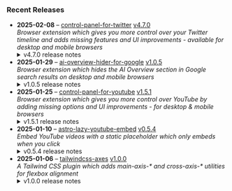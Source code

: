 ### Recent Releases

<!-- RECENT_RELEASES -->
<ul>
<li>
  <strong>2025-02-08</strong> – <a href="https://github.com/insin/control-panel-for-twitter">control-panel-for-twitter</a> <a href="https://github.com/insin/control-panel-for-twitter/releases/tag/v4.7.0">v4.7.0</a>
  <div><em>Browser extension which gives you more control over your Twitter timeline and adds missing features and UI improvements - available for desktop and mobile browsers</em></div>
  <details><summary>v4.7.0 release notes</summary><p>Visit the <a href="https://soitis.dev/control-panel-for-twitter" rel="nofollow">Control Panel for Twitter website</a> for installation links, more information about the extension, and FAQs. Follow <a href="https://twitter.com/ControlPanelFT" rel="nofollow">@ControlPanelFT</a> on Twitter or <a href="https://bsky.app/profile/soitis.dev" rel="nofollow">@soitis.dev</a> on Bluesky for updates.</p>
<h2>Changes</h2>
<ul>
<li>Added a new Notifications option to the Reduce "engagement" settings
<ul>
<li>"Hide badges only" hides all notification count badges, the notification count in the page title and the notification favicon</li>
<li>"Hide" also hides the Notifications nav item to discourage checking notifications</li>
</ul>
</li>
<li>Added display of Retweets and Likes counts when restoring links under your own Tweets
<ul>
<li>The Likes link is now only restored under your own Tweets, as the Likes tab isn't visible for other people's Tweets</li>
</ul>
</li>
<li>Hid a new Premium upsell underneath your own focused Tweets</li>
<li>Fixed a border left behind after hiding the Analytics link under your own Tweets</li>
<li>Fixed Control Panel for Twitter clashing with the one sec extension when both are being used</li>
</ul>
<h3>New Twitter layout changes</h3>
<ul>
<li>Enabling the "Tweak new layout" option now doesn't do anything if you don't have the new layout, so you can leave it enabled if only some of your accounts have it</li>
<li>Fixed contrast of nav item text when navigation is expanded</li>
<li>Made the "More" button larger to match the tweaked nav icons</li>
<li>Added an option to hide the Toggle navigation button in the new layout</li>
</ul>
<h2>Availability</h2>
<p>New versions have to be reviewed and approved for each browser before they're available to install or upgrade to.</p>
<p>This version is available for the following browsers:</p>
<p><a href="https://apps.apple.com/app/id1668516167?platform=iphone" title="Safari on iOS" rel="nofollow"><img src="https://private-user-images.githubusercontent.com/226692/407979936-2370f4ea-3362-4b75-b52d-0e99dcae13f6.png?jwt=eyJhbGciOiJIUzI1NiIsInR5cCI6IkpXVCJ9.eyJpc3MiOiJnaXRodWIuY29tIiwiYXVkIjoicmF3LmdpdGh1YnVzZXJjb250ZW50LmNvbSIsImtleSI6ImtleTUiLCJleHAiOjE3MzkxMjEwMTAsIm5iZiI6MTczOTEyMDcxMCwicGF0aCI6Ii8yMjY2OTIvNDA3OTc5OTM2LTIzNzBmNGVhLTMzNjItNGI3NS1iNTJkLTBlOTlkY2FlMTNmNi5wbmc_WC1BbXotQWxnb3JpdGhtPUFXUzQtSE1BQy1TSEEyNTYmWC1BbXotQ3JlZGVudGlhbD1BS0lBVkNPRFlMU0E1M1BRSzRaQSUyRjIwMjUwMjA5JTJGdXMtZWFzdC0xJTJGczMlMkZhd3M0X3JlcXVlc3QmWC1BbXotRGF0ZT0yMDI1MDIwOVQxNzA1MTBaJlgtQW16LUV4cGlyZXM9MzAwJlgtQW16LVNpZ25hdHVyZT1iZjY0ZTA3MDQxNzU4ZDAwZWNjMjFlNWIzMTVmMzZmM2ZiYjgyOGVjNjJlNjk2MDkxYjdkNTQ1OTE4ZDk1ZWQxJlgtQW16LVNpZ25lZEhlYWRlcnM9aG9zdCJ9.GQQwGYwv0-VBg-F7kQ9w2rluraRRLSwMsU-eA28KVVI" alt="Safari on iOS" content-type-secured-asset="image/png" secured-asset-link="" style="max-width: 100%;"></a> <a href="https://apps.apple.com/app/id1668516167?platform=mac" title="Safari on macOS" rel="nofollow"><img src="https://private-user-images.githubusercontent.com/226692/407980194-5521baec-f246-4a91-9615-ef602e3743b5.png?jwt=eyJhbGciOiJIUzI1NiIsInR5cCI6IkpXVCJ9.eyJpc3MiOiJnaXRodWIuY29tIiwiYXVkIjoicmF3LmdpdGh1YnVzZXJjb250ZW50LmNvbSIsImtleSI6ImtleTUiLCJleHAiOjE3MzkxMjEwMTAsIm5iZiI6MTczOTEyMDcxMCwicGF0aCI6Ii8yMjY2OTIvNDA3OTgwMTk0LTU1MjFiYWVjLWYyNDYtNGE5MS05NjE1LWVmNjAyZTM3NDNiNS5wbmc_WC1BbXotQWxnb3JpdGhtPUFXUzQtSE1BQy1TSEEyNTYmWC1BbXotQ3JlZGVudGlhbD1BS0lBVkNPRFlMU0E1M1BRSzRaQSUyRjIwMjUwMjA5JTJGdXMtZWFzdC0xJTJGczMlMkZhd3M0X3JlcXVlc3QmWC1BbXotRGF0ZT0yMDI1MDIwOVQxNzA1MTBaJlgtQW16LUV4cGlyZXM9MzAwJlgtQW16LVNpZ25hdHVyZT0yM2FlZGVlMzllYTFkYmIzMWQxZGQxMzY4MDAyN2VjYmVjYjc0Yzk5M2M2MzgwOTM4M2MyMzFkYmU4MzkyODkyJlgtQW16LVNpZ25lZEhlYWRlcnM9aG9zdCJ9.QEUlIPw05MKO_-MXAOe_XdqKWKSrkxV-4O3dBQ-b-yo" alt="Safari on macOS)" content-type-secured-asset="image/png" secured-asset-link="" style="max-width: 100%;"></a> <a href="https://microsoftedge.microsoft.com/addons/detail/control-panel-for-twitter/foccddlibbeccjiobcnakipdpkjiijjp" title="Edge and Edge Canary on Android" rel="nofollow"><img src="https://user-images.githubusercontent.com/226692/212897573-34b1af0a-dc5a-4aa2-a1e7-ca85d3823f9f.png" alt="Edge and Edge Canary on Android" style="max-width: 100%;"></a></p>

<h2>Screenshots</h2>
<h3>New Reduce "engagement" → Notifications option</h3>
<table>
<thead>
<tr>
<th align="center">Do nothing</th>
<th align="center">Hide badges only</th>
<th align="center">Hide</th>
</tr>
</thead>
<tbody>
<tr>
<td align="center"><a target="_blank" rel="noopener noreferrer" href="https://private-user-images.githubusercontent.com/226692/411229781-6e807888-5ec1-4cdb-90ab-c54e65eb7e85.png?jwt=eyJhbGciOiJIUzI1NiIsInR5cCI6IkpXVCJ9.eyJpc3MiOiJnaXRodWIuY29tIiwiYXVkIjoicmF3LmdpdGh1YnVzZXJjb250ZW50LmNvbSIsImtleSI6ImtleTUiLCJleHAiOjE3MzkxMjEwMTAsIm5iZiI6MTczOTEyMDcxMCwicGF0aCI6Ii8yMjY2OTIvNDExMjI5NzgxLTZlODA3ODg4LTVlYzEtNGNkYi05MGFiLWM1NGU2NWViN2U4NS5wbmc_WC1BbXotQWxnb3JpdGhtPUFXUzQtSE1BQy1TSEEyNTYmWC1BbXotQ3JlZGVudGlhbD1BS0lBVkNPRFlMU0E1M1BRSzRaQSUyRjIwMjUwMjA5JTJGdXMtZWFzdC0xJTJGczMlMkZhd3M0X3JlcXVlc3QmWC1BbXotRGF0ZT0yMDI1MDIwOVQxNzA1MTBaJlgtQW16LUV4cGlyZXM9MzAwJlgtQW16LVNpZ25hdHVyZT00NWNiZjhlMjk0MGEzYjc4NjEzYWJjNGI0NGExZDQwYjNiMmRkYjMxNjBiZTM5YjlhZTI1MDg4ZTQ4YzNhZWQ2JlgtQW16LVNpZ25lZEhlYWRlcnM9aG9zdCJ9.GbvrACKGyHBrhjkZHkMwMMt6IDmNRLS3tcu62lSWIto"><img src="https://private-user-images.githubusercontent.com/226692/411229781-6e807888-5ec1-4cdb-90ab-c54e65eb7e85.png?jwt=eyJhbGciOiJIUzI1NiIsInR5cCI6IkpXVCJ9.eyJpc3MiOiJnaXRodWIuY29tIiwiYXVkIjoicmF3LmdpdGh1YnVzZXJjb250ZW50LmNvbSIsImtleSI6ImtleTUiLCJleHAiOjE3MzkxMjEwMTAsIm5iZiI6MTczOTEyMDcxMCwicGF0aCI6Ii8yMjY2OTIvNDExMjI5NzgxLTZlODA3ODg4LTVlYzEtNGNkYi05MGFiLWM1NGU2NWViN2U4NS5wbmc_WC1BbXotQWxnb3JpdGhtPUFXUzQtSE1BQy1TSEEyNTYmWC1BbXotQ3JlZGVudGlhbD1BS0lBVkNPRFlMU0E1M1BRSzRaQSUyRjIwMjUwMjA5JTJGdXMtZWFzdC0xJTJGczMlMkZhd3M0X3JlcXVlc3QmWC1BbXotRGF0ZT0yMDI1MDIwOVQxNzA1MTBaJlgtQW16LUV4cGlyZXM9MzAwJlgtQW16LVNpZ25hdHVyZT00NWNiZjhlMjk0MGEzYjc4NjEzYWJjNGI0NGExZDQwYjNiMmRkYjMxNjBiZTM5YjlhZTI1MDg4ZTQ4YzNhZWQ2JlgtQW16LVNpZ25lZEhlYWRlcnM9aG9zdCJ9.GbvrACKGyHBrhjkZHkMwMMt6IDmNRLS3tcu62lSWIto" alt="" content-type-secured-asset="image/png" style="max-width: 100%;"></a></td>
<td align="center"><a target="_blank" rel="noopener noreferrer" href="https://private-user-images.githubusercontent.com/226692/411229816-8bcf8a34-9e8f-49ef-8bf6-4bc45561d100.png?jwt=eyJhbGciOiJIUzI1NiIsInR5cCI6IkpXVCJ9.eyJpc3MiOiJnaXRodWIuY29tIiwiYXVkIjoicmF3LmdpdGh1YnVzZXJjb250ZW50LmNvbSIsImtleSI6ImtleTUiLCJleHAiOjE3MzkxMjEwMTAsIm5iZiI6MTczOTEyMDcxMCwicGF0aCI6Ii8yMjY2OTIvNDExMjI5ODE2LThiY2Y4YTM0LTllOGYtNDllZi04YmY2LTRiYzQ1NTYxZDEwMC5wbmc_WC1BbXotQWxnb3JpdGhtPUFXUzQtSE1BQy1TSEEyNTYmWC1BbXotQ3JlZGVudGlhbD1BS0lBVkNPRFlMU0E1M1BRSzRaQSUyRjIwMjUwMjA5JTJGdXMtZWFzdC0xJTJGczMlMkZhd3M0X3JlcXVlc3QmWC1BbXotRGF0ZT0yMDI1MDIwOVQxNzA1MTBaJlgtQW16LUV4cGlyZXM9MzAwJlgtQW16LVNpZ25hdHVyZT00MjU1OTQwNWFlOTBmN2NkNjM1NmI4MTE5ODFlOWYwMWYyNmMxYjFjODkyMDNkZWM1NTc0Yzg3ODZmNTM1ZDRiJlgtQW16LVNpZ25lZEhlYWRlcnM9aG9zdCJ9.hwsO0vhkQR08wb1JEkKpMQTq8yONxUfH18j9nqZNDBA"><img src="https://private-user-images.githubusercontent.com/226692/411229816-8bcf8a34-9e8f-49ef-8bf6-4bc45561d100.png?jwt=eyJhbGciOiJIUzI1NiIsInR5cCI6IkpXVCJ9.eyJpc3MiOiJnaXRodWIuY29tIiwiYXVkIjoicmF3LmdpdGh1YnVzZXJjb250ZW50LmNvbSIsImtleSI6ImtleTUiLCJleHAiOjE3MzkxMjEwMTAsIm5iZiI6MTczOTEyMDcxMCwicGF0aCI6Ii8yMjY2OTIvNDExMjI5ODE2LThiY2Y4YTM0LTllOGYtNDllZi04YmY2LTRiYzQ1NTYxZDEwMC5wbmc_WC1BbXotQWxnb3JpdGhtPUFXUzQtSE1BQy1TSEEyNTYmWC1BbXotQ3JlZGVudGlhbD1BS0lBVkNPRFlMU0E1M1BRSzRaQSUyRjIwMjUwMjA5JTJGdXMtZWFzdC0xJTJGczMlMkZhd3M0X3JlcXVlc3QmWC1BbXotRGF0ZT0yMDI1MDIwOVQxNzA1MTBaJlgtQW16LUV4cGlyZXM9MzAwJlgtQW16LVNpZ25hdHVyZT00MjU1OTQwNWFlOTBmN2NkNjM1NmI4MTE5ODFlOWYwMWYyNmMxYjFjODkyMDNkZWM1NTc0Yzg3ODZmNTM1ZDRiJlgtQW16LVNpZ25lZEhlYWRlcnM9aG9zdCJ9.hwsO0vhkQR08wb1JEkKpMQTq8yONxUfH18j9nqZNDBA" alt="" content-type-secured-asset="image/png" style="max-width: 100%;"></a></td>
<td align="center"><a target="_blank" rel="noopener noreferrer" href="https://private-user-images.githubusercontent.com/226692/411229833-95712647-1b5b-49b8-babd-4339c1e53a7b.png?jwt=eyJhbGciOiJIUzI1NiIsInR5cCI6IkpXVCJ9.eyJpc3MiOiJnaXRodWIuY29tIiwiYXVkIjoicmF3LmdpdGh1YnVzZXJjb250ZW50LmNvbSIsImtleSI6ImtleTUiLCJleHAiOjE3MzkxMjEwMTAsIm5iZiI6MTczOTEyMDcxMCwicGF0aCI6Ii8yMjY2OTIvNDExMjI5ODMzLTk1NzEyNjQ3LTFiNWItNDliOC1iYWJkLTQzMzljMWU1M2E3Yi5wbmc_WC1BbXotQWxnb3JpdGhtPUFXUzQtSE1BQy1TSEEyNTYmWC1BbXotQ3JlZGVudGlhbD1BS0lBVkNPRFlMU0E1M1BRSzRaQSUyRjIwMjUwMjA5JTJGdXMtZWFzdC0xJTJGczMlMkZhd3M0X3JlcXVlc3QmWC1BbXotRGF0ZT0yMDI1MDIwOVQxNzA1MTBaJlgtQW16LUV4cGlyZXM9MzAwJlgtQW16LVNpZ25hdHVyZT1jMmU5ZDViZjVlMjE3MDAxOTUwZGYxM2RjNzNkMzQxZDI4MGI4ZTQzZTlkYTZlY2VlMDZhMjA0OWQ5MDI3OGMzJlgtQW16LVNpZ25lZEhlYWRlcnM9aG9zdCJ9.vi8Dx8joB_2q0wGmWUSa56wLWO0KDqlwiAuKj-Omqek"><img src="https://private-user-images.githubusercontent.com/226692/411229833-95712647-1b5b-49b8-babd-4339c1e53a7b.png?jwt=eyJhbGciOiJIUzI1NiIsInR5cCI6IkpXVCJ9.eyJpc3MiOiJnaXRodWIuY29tIiwiYXVkIjoicmF3LmdpdGh1YnVzZXJjb250ZW50LmNvbSIsImtleSI6ImtleTUiLCJleHAiOjE3MzkxMjEwMTAsIm5iZiI6MTczOTEyMDcxMCwicGF0aCI6Ii8yMjY2OTIvNDExMjI5ODMzLTk1NzEyNjQ3LTFiNWItNDliOC1iYWJkLTQzMzljMWU1M2E3Yi5wbmc_WC1BbXotQWxnb3JpdGhtPUFXUzQtSE1BQy1TSEEyNTYmWC1BbXotQ3JlZGVudGlhbD1BS0lBVkNPRFlMU0E1M1BRSzRaQSUyRjIwMjUwMjA5JTJGdXMtZWFzdC0xJTJGczMlMkZhd3M0X3JlcXVlc3QmWC1BbXotRGF0ZT0yMDI1MDIwOVQxNzA1MTBaJlgtQW16LUV4cGlyZXM9MzAwJlgtQW16LVNpZ25hdHVyZT1jMmU5ZDViZjVlMjE3MDAxOTUwZGYxM2RjNzNkMzQxZDI4MGI4ZTQzZTlkYTZlY2VlMDZhMjA0OWQ5MDI3OGMzJlgtQW16LVNpZ25lZEhlYWRlcnM9aG9zdCJ9.vi8Dx8joB_2q0wGmWUSa56wLWO0KDqlwiAuKj-Omqek" alt="" content-type-secured-asset="image/png" style="max-width: 100%;"></a></td>
</tr>
</tbody>
</table>
<h3>Under your own focused Tweets</h3>
<table>
<thead>
<tr>
<th align="center">Without Control Panel for Twitter</th>
<th align="center">With Control Panel for Twitter</th>
</tr>
</thead>
<tbody>
<tr>
<td align="center"><a target="_blank" rel="noopener noreferrer" href="https://private-user-images.githubusercontent.com/226692/411230267-444e8fdf-c818-4a87-a9af-43ac78b2f8e6.png?jwt=eyJhbGciOiJIUzI1NiIsInR5cCI6IkpXVCJ9.eyJpc3MiOiJnaXRodWIuY29tIiwiYXVkIjoicmF3LmdpdGh1YnVzZXJjb250ZW50LmNvbSIsImtleSI6ImtleTUiLCJleHAiOjE3MzkxMjEwMTAsIm5iZiI6MTczOTEyMDcxMCwicGF0aCI6Ii8yMjY2OTIvNDExMjMwMjY3LTQ0NGU4ZmRmLWM4MTgtNGE4Ny1hOWFmLTQzYWM3OGIyZjhlNi5wbmc_WC1BbXotQWxnb3JpdGhtPUFXUzQtSE1BQy1TSEEyNTYmWC1BbXotQ3JlZGVudGlhbD1BS0lBVkNPRFlMU0E1M1BRSzRaQSUyRjIwMjUwMjA5JTJGdXMtZWFzdC0xJTJGczMlMkZhd3M0X3JlcXVlc3QmWC1BbXotRGF0ZT0yMDI1MDIwOVQxNzA1MTBaJlgtQW16LUV4cGlyZXM9MzAwJlgtQW16LVNpZ25hdHVyZT03ZmE2Nzk0NGI1OTZjNDdkZmMyZDNhNmU4NTdlZDBlYmE4MjlkNWE1MmYxMTQxYzAzZTAxYjVlMTVkZmExNTBjJlgtQW16LVNpZ25lZEhlYWRlcnM9aG9zdCJ9.CHXu996h4LYXk6m8t-CZ_78He7uW8-188B8SW5Freys"><img src="https://private-user-images.githubusercontent.com/226692/411230267-444e8fdf-c818-4a87-a9af-43ac78b2f8e6.png?jwt=eyJhbGciOiJIUzI1NiIsInR5cCI6IkpXVCJ9.eyJpc3MiOiJnaXRodWIuY29tIiwiYXVkIjoicmF3LmdpdGh1YnVzZXJjb250ZW50LmNvbSIsImtleSI6ImtleTUiLCJleHAiOjE3MzkxMjEwMTAsIm5iZiI6MTczOTEyMDcxMCwicGF0aCI6Ii8yMjY2OTIvNDExMjMwMjY3LTQ0NGU4ZmRmLWM4MTgtNGE4Ny1hOWFmLTQzYWM3OGIyZjhlNi5wbmc_WC1BbXotQWxnb3JpdGhtPUFXUzQtSE1BQy1TSEEyNTYmWC1BbXotQ3JlZGVudGlhbD1BS0lBVkNPRFlMU0E1M1BRSzRaQSUyRjIwMjUwMjA5JTJGdXMtZWFzdC0xJTJGczMlMkZhd3M0X3JlcXVlc3QmWC1BbXotRGF0ZT0yMDI1MDIwOVQxNzA1MTBaJlgtQW16LUV4cGlyZXM9MzAwJlgtQW16LVNpZ25hdHVyZT03ZmE2Nzk0NGI1OTZjNDdkZmMyZDNhNmU4NTdlZDBlYmE4MjlkNWE1MmYxMTQxYzAzZTAxYjVlMTVkZmExNTBjJlgtQW16LVNpZ25lZEhlYWRlcnM9aG9zdCJ9.CHXu996h4LYXk6m8t-CZ_78He7uW8-188B8SW5Freys" alt="" content-type-secured-asset="image/png" style="max-width: 100%;"></a></td>
<td align="center"><a target="_blank" rel="noopener noreferrer" href="https://private-user-images.githubusercontent.com/226692/411230276-d01385b4-4227-47ab-90eb-d8f3b8fa29b9.png?jwt=eyJhbGciOiJIUzI1NiIsInR5cCI6IkpXVCJ9.eyJpc3MiOiJnaXRodWIuY29tIiwiYXVkIjoicmF3LmdpdGh1YnVzZXJjb250ZW50LmNvbSIsImtleSI6ImtleTUiLCJleHAiOjE3MzkxMjEwMTAsIm5iZiI6MTczOTEyMDcxMCwicGF0aCI6Ii8yMjY2OTIvNDExMjMwMjc2LWQwMTM4NWI0LTQyMjctNDdhYi05MGViLWQ4ZjNiOGZhMjliOS5wbmc_WC1BbXotQWxnb3JpdGhtPUFXUzQtSE1BQy1TSEEyNTYmWC1BbXotQ3JlZGVudGlhbD1BS0lBVkNPRFlMU0E1M1BRSzRaQSUyRjIwMjUwMjA5JTJGdXMtZWFzdC0xJTJGczMlMkZhd3M0X3JlcXVlc3QmWC1BbXotRGF0ZT0yMDI1MDIwOVQxNzA1MTBaJlgtQW16LUV4cGlyZXM9MzAwJlgtQW16LVNpZ25hdHVyZT0yM2ZmZDVjMjlhNmNmYmY0MzE4NzllZThiZDFjYThhMzhhNWQ4ZjY0MDA0M2JjMmFlZTFlYmY1MjYwYTNlM2Y0JlgtQW16LVNpZ25lZEhlYWRlcnM9aG9zdCJ9.b-R9Zp5WQnNDqR0LS-sjZOiEAH7TNo7Nh-iSL7Tiucc"><img src="https://private-user-images.githubusercontent.com/226692/411230276-d01385b4-4227-47ab-90eb-d8f3b8fa29b9.png?jwt=eyJhbGciOiJIUzI1NiIsInR5cCI6IkpXVCJ9.eyJpc3MiOiJnaXRodWIuY29tIiwiYXVkIjoicmF3LmdpdGh1YnVzZXJjb250ZW50LmNvbSIsImtleSI6ImtleTUiLCJleHAiOjE3MzkxMjEwMTAsIm5iZiI6MTczOTEyMDcxMCwicGF0aCI6Ii8yMjY2OTIvNDExMjMwMjc2LWQwMTM4NWI0LTQyMjctNDdhYi05MGViLWQ4ZjNiOGZhMjliOS5wbmc_WC1BbXotQWxnb3JpdGhtPUFXUzQtSE1BQy1TSEEyNTYmWC1BbXotQ3JlZGVudGlhbD1BS0lBVkNPRFlMU0E1M1BRSzRaQSUyRjIwMjUwMjA5JTJGdXMtZWFzdC0xJTJGczMlMkZhd3M0X3JlcXVlc3QmWC1BbXotRGF0ZT0yMDI1MDIwOVQxNzA1MTBaJlgtQW16LUV4cGlyZXM9MzAwJlgtQW16LVNpZ25hdHVyZT0yM2ZmZDVjMjlhNmNmYmY0MzE4NzllZThiZDFjYThhMzhhNWQ4ZjY0MDA0M2JjMmFlZTFlYmY1MjYwYTNlM2Y0JlgtQW16LVNpZ25lZEhlYWRlcnM9aG9zdCJ9.b-R9Zp5WQnNDqR0LS-sjZOiEAH7TNo7Nh-iSL7Tiucc" alt="Screenshot 2025-02-08 at 8 14 17 pm" content-type-secured-asset="image/png" style="max-width: 100%;"></a></td>
</tr>
</tbody>
</table>
<h2>Donate</h2>
<p>Support Control Panel for Twitter development with a tip:</p>
<p><a href="https://ko-fi.com/jbscript" rel="nofollow"><img src="https://private-user-images.githubusercontent.com/226692/330361609-c318a7d3-695e-448d-af15-ef0b934ae168.png?jwt=eyJhbGciOiJIUzI1NiIsInR5cCI6IkpXVCJ9.eyJpc3MiOiJnaXRodWIuY29tIiwiYXVkIjoicmF3LmdpdGh1YnVzZXJjb250ZW50LmNvbSIsImtleSI6ImtleTUiLCJleHAiOjE3MzkxMjEwMTAsIm5iZiI6MTczOTEyMDcxMCwicGF0aCI6Ii8yMjY2OTIvMzMwMzYxNjA5LWMzMThhN2QzLTY5NWUtNDQ4ZC1hZjE1LWVmMGI5MzRhZTE2OC5wbmc_WC1BbXotQWxnb3JpdGhtPUFXUzQtSE1BQy1TSEEyNTYmWC1BbXotQ3JlZGVudGlhbD1BS0lBVkNPRFlMU0E1M1BRSzRaQSUyRjIwMjUwMjA5JTJGdXMtZWFzdC0xJTJGczMlMkZhd3M0X3JlcXVlc3QmWC1BbXotRGF0ZT0yMDI1MDIwOVQxNzA1MTBaJlgtQW16LUV4cGlyZXM9MzAwJlgtQW16LVNpZ25hdHVyZT00ZWI2Y2JmZWU0YTY5ZDk1ODk0NjBmZjEzYWNlODI1ZmU1YjEzMDQ1NjE0ZTY0ZjY1OGE2M2QxMzhmMTE5NjFjJlgtQW16LVNpZ25lZEhlYWRlcnM9aG9zdCJ9.NSJdmLANm836YGG_YWmXDPobamC8Ij16kyw8I2fl8oY" alt="Support me on Ko-fi" content-type-secured-asset="image/png" secured-asset-link="" style="max-width: 100%;"></a></p></details>
</li>
<li>
  <strong>2025-01-29</strong> – <a href="https://github.com/insin/ai-overview-hider-for-google">ai-overview-hider-for-google</a> <a href="https://github.com/insin/ai-overview-hider-for-google/releases/tag/v1.0.5">v1.0.5</a>
  <div><em>Browser extension which hides the AI Overview section in Google search results on desktop and mobile browsers</em></div>
  <details><summary>v1.0.5 release notes</summary><p>Visit the <a href="https://soitis.dev/ai-overview-hider-for-google" rel="nofollow">AI Overview Hider for Google website</a> for installation links, more information about the extension, and FAQs. Follow <a href="https://bsky.app/profile/soitis.dev" rel="nofollow">@soitis.dev</a> on Bluesky for updates.</p>
<h2>Changes</h2>
<ul>
<li>Dynamic AI Overviews are now hidden immediately on mobile</li>
</ul>
<h2>Availability</h2>
<p>New versions have to be reviewed and approved by each browser before they're available to install or upgrade to.</p>
<p>This version is available for the following browsers:</p>
<p><a href="https://apps.apple.com/app/ai-overview-hider-for-google/id6739935376?platform=iphone" title="Safari on iOS" rel="nofollow"><img src="https://private-user-images.githubusercontent.com/226692/407979936-2370f4ea-3362-4b75-b52d-0e99dcae13f6.png?jwt=eyJhbGciOiJIUzI1NiIsInR5cCI6IkpXVCJ9.eyJpc3MiOiJnaXRodWIuY29tIiwiYXVkIjoicmF3LmdpdGh1YnVzZXJjb250ZW50LmNvbSIsImtleSI6ImtleTUiLCJleHAiOjE3MzkxMjEwMTAsIm5iZiI6MTczOTEyMDcxMCwicGF0aCI6Ii8yMjY2OTIvNDA3OTc5OTM2LTIzNzBmNGVhLTMzNjItNGI3NS1iNTJkLTBlOTlkY2FlMTNmNi5wbmc_WC1BbXotQWxnb3JpdGhtPUFXUzQtSE1BQy1TSEEyNTYmWC1BbXotQ3JlZGVudGlhbD1BS0lBVkNPRFlMU0E1M1BRSzRaQSUyRjIwMjUwMjA5JTJGdXMtZWFzdC0xJTJGczMlMkZhd3M0X3JlcXVlc3QmWC1BbXotRGF0ZT0yMDI1MDIwOVQxNzA1MTBaJlgtQW16LUV4cGlyZXM9MzAwJlgtQW16LVNpZ25hdHVyZT1iZjY0ZTA3MDQxNzU4ZDAwZWNjMjFlNWIzMTVmMzZmM2ZiYjgyOGVjNjJlNjk2MDkxYjdkNTQ1OTE4ZDk1ZWQxJlgtQW16LVNpZ25lZEhlYWRlcnM9aG9zdCJ9.GQQwGYwv0-VBg-F7kQ9w2rluraRRLSwMsU-eA28KVVI" alt="Safari on iOS" content-type-secured-asset="image/png" secured-asset-link="" style="max-width: 100%;"></a> <a href="https://apps.apple.com/app/ai-overview-hider-for-google/id6739935376?platform=mac" title="Safari on macOS" rel="nofollow"><img src="https://private-user-images.githubusercontent.com/226692/407980194-5521baec-f246-4a91-9615-ef602e3743b5.png?jwt=eyJhbGciOiJIUzI1NiIsInR5cCI6IkpXVCJ9.eyJpc3MiOiJnaXRodWIuY29tIiwiYXVkIjoicmF3LmdpdGh1YnVzZXJjb250ZW50LmNvbSIsImtleSI6ImtleTUiLCJleHAiOjE3MzkxMjEwMTAsIm5iZiI6MTczOTEyMDcxMCwicGF0aCI6Ii8yMjY2OTIvNDA3OTgwMTk0LTU1MjFiYWVjLWYyNDYtNGE5MS05NjE1LWVmNjAyZTM3NDNiNS5wbmc_WC1BbXotQWxnb3JpdGhtPUFXUzQtSE1BQy1TSEEyNTYmWC1BbXotQ3JlZGVudGlhbD1BS0lBVkNPRFlMU0E1M1BRSzRaQSUyRjIwMjUwMjA5JTJGdXMtZWFzdC0xJTJGczMlMkZhd3M0X3JlcXVlc3QmWC1BbXotRGF0ZT0yMDI1MDIwOVQxNzA1MTBaJlgtQW16LUV4cGlyZXM9MzAwJlgtQW16LVNpZ25hdHVyZT0yM2FlZGVlMzllYTFkYmIzMWQxZGQxMzY4MDAyN2VjYmVjYjc0Yzk5M2M2MzgwOTM4M2MyMzFkYmU4MzkyODkyJlgtQW16LVNpZ25lZEhlYWRlcnM9aG9zdCJ9.QEUlIPw05MKO_-MXAOe_XdqKWKSrkxV-4O3dBQ-b-yo" alt="Safari on macOS)" content-type-secured-asset="image/png" secured-asset-link="" style="max-width: 100%;"></a> <a href="https://addons.mozilla.org/en-GB/firefox/addon/ai-overview-hider-for-google/" title="Firefox and Firefox for Android" rel="nofollow"><img src="https://private-user-images.githubusercontent.com/226692/399291296-c994c949-1101-4fcc-a8c3-a8d644ffc883.png?jwt=eyJhbGciOiJIUzI1NiIsInR5cCI6IkpXVCJ9.eyJpc3MiOiJnaXRodWIuY29tIiwiYXVkIjoicmF3LmdpdGh1YnVzZXJjb250ZW50LmNvbSIsImtleSI6ImtleTUiLCJleHAiOjE3MzkxMjEwMTAsIm5iZiI6MTczOTEyMDcxMCwicGF0aCI6Ii8yMjY2OTIvMzk5MjkxMjk2LWM5OTRjOTQ5LTExMDEtNGZjYy1hOGMzLWE4ZDY0NGZmYzg4My5wbmc_WC1BbXotQWxnb3JpdGhtPUFXUzQtSE1BQy1TSEEyNTYmWC1BbXotQ3JlZGVudGlhbD1BS0lBVkNPRFlMU0E1M1BRSzRaQSUyRjIwMjUwMjA5JTJGdXMtZWFzdC0xJTJGczMlMkZhd3M0X3JlcXVlc3QmWC1BbXotRGF0ZT0yMDI1MDIwOVQxNzA1MTBaJlgtQW16LUV4cGlyZXM9MzAwJlgtQW16LVNpZ25hdHVyZT0xYTAxYWE2MGI3N2Q2MDEyZmEyOGQyYWRjMzBiYmFmOTJkNDM2MGUwNDM1NWJiMWI0OGNjNzg4MTY5YTAxOTlkJlgtQW16LVNpZ25lZEhlYWRlcnM9aG9zdCJ9.SHjEAK5W7uN6NdCwx1yuzeXfTivbgWuCOij5707XGik" alt="Firefox Add-ons" content-type-secured-asset="image/png" secured-asset-link="" style="max-width: 100%;"></a> <a href="https://chromewebstore.google.com/detail/ai-overview-hider-for-goo/foobohnghnhkmgpglaefdnbcjkenjpgi" title="Google Chrome and Chromium-based browsers" rel="nofollow"><img src="https://private-user-images.githubusercontent.com/226692/399071033-5e1c67cd-086c-415b-b055-267df80d6c13.png?jwt=eyJhbGciOiJIUzI1NiIsInR5cCI6IkpXVCJ9.eyJpc3MiOiJnaXRodWIuY29tIiwiYXVkIjoicmF3LmdpdGh1YnVzZXJjb250ZW50LmNvbSIsImtleSI6ImtleTUiLCJleHAiOjE3MzkxMjEwMTAsIm5iZiI6MTczOTEyMDcxMCwicGF0aCI6Ii8yMjY2OTIvMzk5MDcxMDMzLTVlMWM2N2NkLTA4NmMtNDE1Yi1iMDU1LTI2N2RmODBkNmMxMy5wbmc_WC1BbXotQWxnb3JpdGhtPUFXUzQtSE1BQy1TSEEyNTYmWC1BbXotQ3JlZGVudGlhbD1BS0lBVkNPRFlMU0E1M1BRSzRaQSUyRjIwMjUwMjA5JTJGdXMtZWFzdC0xJTJGczMlMkZhd3M0X3JlcXVlc3QmWC1BbXotRGF0ZT0yMDI1MDIwOVQxNzA1MTBaJlgtQW16LUV4cGlyZXM9MzAwJlgtQW16LVNpZ25hdHVyZT1jZjUwMmJjNGEzMGUzODY4ZDUxNDJjNzY3OGJjMmRkYmVkMjFhNzZjMWYxODQzZWMwOWZjMDViZWU1MGMxNTgyJlgtQW16LVNpZ25lZEhlYWRlcnM9aG9zdCJ9.z8atQCxb3Z-HWf07pjlv8IkK8SGLtJrCo705Y4PfA6o" alt="Chrome Web Store" content-type-secured-asset="image/png" secured-asset-link="" style="max-width: 100%;"></a> <a href="https://microsoftedge.microsoft.com/addons/detail/ai-overview-hider-for-goo/kgnepepbdpcpjkkhomocmpohgocijgkf" title="Edge and Edge Canary on Android" rel="nofollow"><img src="https://private-user-images.githubusercontent.com/226692/399472874-649d0e77-de48-47ce-a856-db02703929cb.png?jwt=eyJhbGciOiJIUzI1NiIsInR5cCI6IkpXVCJ9.eyJpc3MiOiJnaXRodWIuY29tIiwiYXVkIjoicmF3LmdpdGh1YnVzZXJjb250ZW50LmNvbSIsImtleSI6ImtleTUiLCJleHAiOjE3MzkxMjEwMTAsIm5iZiI6MTczOTEyMDcxMCwicGF0aCI6Ii8yMjY2OTIvMzk5NDcyODc0LTY0OWQwZTc3LWRlNDgtNDdjZS1hODU2LWRiMDI3MDM5MjljYi5wbmc_WC1BbXotQWxnb3JpdGhtPUFXUzQtSE1BQy1TSEEyNTYmWC1BbXotQ3JlZGVudGlhbD1BS0lBVkNPRFlMU0E1M1BRSzRaQSUyRjIwMjUwMjA5JTJGdXMtZWFzdC0xJTJGczMlMkZhd3M0X3JlcXVlc3QmWC1BbXotRGF0ZT0yMDI1MDIwOVQxNzA1MTBaJlgtQW16LUV4cGlyZXM9MzAwJlgtQW16LVNpZ25hdHVyZT1mYzEyNGVmNDhlYTU1MGQ1MDIxZmE4OWFlZWEzMjU1MDhhYjg4ZTg5NDllZjdjOTRhNGNlMDFhYzMwYzEwZmZjJlgtQW16LVNpZ25lZEhlYWRlcnM9aG9zdCJ9.ih2vylYW-2lX2jEx9TVYuvGE4VttCDHBcvKjTSjdAlM" alt="Edge Add-ons" content-type-secured-asset="image/png" secured-asset-link="" style="max-width: 100%;"></a></p>
<h2>Donate</h2>
<p>Support AI Overview Hider for Google development with a tip:</p>
<p><a href="https://ko-fi.com/jbscript" rel="nofollow"><img src="https://private-user-images.githubusercontent.com/226692/330361609-c318a7d3-695e-448d-af15-ef0b934ae168.png?jwt=eyJhbGciOiJIUzI1NiIsInR5cCI6IkpXVCJ9.eyJpc3MiOiJnaXRodWIuY29tIiwiYXVkIjoicmF3LmdpdGh1YnVzZXJjb250ZW50LmNvbSIsImtleSI6ImtleTUiLCJleHAiOjE3MzkxMjEwMTAsIm5iZiI6MTczOTEyMDcxMCwicGF0aCI6Ii8yMjY2OTIvMzMwMzYxNjA5LWMzMThhN2QzLTY5NWUtNDQ4ZC1hZjE1LWVmMGI5MzRhZTE2OC5wbmc_WC1BbXotQWxnb3JpdGhtPUFXUzQtSE1BQy1TSEEyNTYmWC1BbXotQ3JlZGVudGlhbD1BS0lBVkNPRFlMU0E1M1BRSzRaQSUyRjIwMjUwMjA5JTJGdXMtZWFzdC0xJTJGczMlMkZhd3M0X3JlcXVlc3QmWC1BbXotRGF0ZT0yMDI1MDIwOVQxNzA1MTBaJlgtQW16LUV4cGlyZXM9MzAwJlgtQW16LVNpZ25hdHVyZT00ZWI2Y2JmZWU0YTY5ZDk1ODk0NjBmZjEzYWNlODI1ZmU1YjEzMDQ1NjE0ZTY0ZjY1OGE2M2QxMzhmMTE5NjFjJlgtQW16LVNpZ25lZEhlYWRlcnM9aG9zdCJ9.NSJdmLANm836YGG_YWmXDPobamC8Ij16kyw8I2fl8oY" alt="Support me on Ko-fi" content-type-secured-asset="image/png" secured-asset-link="" style="max-width: 100%;"></a></p></details>
</li>
<li>
  <strong>2025-01-25</strong> – <a href="https://github.com/insin/control-panel-for-youtube">control-panel-for-youtube</a> <a href="https://github.com/insin/control-panel-for-youtube/releases/tag/v1.5.1">v1.5.1</a>
  <div><em>Browser extension which gives you more control over YouTube by adding missing options and UI improvements - for desktop &amp; mobile browsers</em></div>
  <details><summary>v1.5.1 release notes</summary><p>Visit the <a href="https://jbscript.dev/control-panel-for-youtube" rel="nofollow">Control Panel for YouTube website</a> for installation links, more information about the extension, and FAQs. Follow <a href="https://twitter.com/ControlPanelFYT" rel="nofollow">@ControlPanelFYT</a> on Twitter for updates.</p>
<h2>Changes</h2>
<ul>
<li>Added hiding info panels in embeds</li>
<li>Fixed the Hide Channel menu item not being visible on mobile, after a YouTube menu implementation change</li>
<li>Fixed looking for the theater mode button on mobile (this is a desktop-only feature)</li>
<li>Changed the Hide Channel menu item to display above the Cancel item on larger mobile screens</li>
</ul>
<h2>Availability</h2>
<p>New versions have to be reviewed and published by each browser extension store before they're available for use.</p>
<p>This version is available in the following extension stores:</p>
<p><a href="https://apps.apple.com/app/id6478456678?platform=mac" rel="nofollow"><img src="https://user-images.githubusercontent.com/226692/216768643-4756e33c-1e61-41a7-9c56-9bd80f10bcc9.png" alt="Mac App Store" style="max-width: 100%;"></a> <a href="https://addons.mozilla.org/firefox/addon/control-panel-for-youtube/" rel="nofollow"><img src="https://private-user-images.githubusercontent.com/226692/307636781-566d72e8-bd40-43a4-9118-1768946f5b20.png?jwt=eyJhbGciOiJIUzI1NiIsInR5cCI6IkpXVCJ9.eyJpc3MiOiJnaXRodWIuY29tIiwiYXVkIjoicmF3LmdpdGh1YnVzZXJjb250ZW50LmNvbSIsImtleSI6ImtleTUiLCJleHAiOjE3MzkxMjEwMTAsIm5iZiI6MTczOTEyMDcxMCwicGF0aCI6Ii8yMjY2OTIvMzA3NjM2NzgxLTU2NmQ3MmU4LWJkNDAtNDNhNC05MTE4LTE3Njg5NDZmNWIyMC5wbmc_WC1BbXotQWxnb3JpdGhtPUFXUzQtSE1BQy1TSEEyNTYmWC1BbXotQ3JlZGVudGlhbD1BS0lBVkNPRFlMU0E1M1BRSzRaQSUyRjIwMjUwMjA5JTJGdXMtZWFzdC0xJTJGczMlMkZhd3M0X3JlcXVlc3QmWC1BbXotRGF0ZT0yMDI1MDIwOVQxNzA1MTBaJlgtQW16LUV4cGlyZXM9MzAwJlgtQW16LVNpZ25hdHVyZT0zNjJkN2I3ODFjZWMyMGQyYzk0ZTcyOTZmZThjZWVkZTRjNTA1MmRhZDdiNmFmMDU0Yzg2MjQ0MWFhMGZkZjUxJlgtQW16LVNpZ25lZEhlYWRlcnM9aG9zdCJ9.UqWbZxQWk-pLyweg5L7QMyiu2-RCpv7hVgNXR0nFvq0" alt="Mozilla Add-ons" content-type-secured-asset="image/png" secured-asset-link="" style="max-width: 100%;"></a> <a href="https://chromewebstore.google.com/detail/control-panel-for-youtube/lodcanccmfbpjjpnngindkkmiehimile" rel="nofollow"><img src="https://private-user-images.githubusercontent.com/226692/307584913-08b44d7b-61d5-49f2-9a76-607eb36fe407.png?jwt=eyJhbGciOiJIUzI1NiIsInR5cCI6IkpXVCJ9.eyJpc3MiOiJnaXRodWIuY29tIiwiYXVkIjoicmF3LmdpdGh1YnVzZXJjb250ZW50LmNvbSIsImtleSI6ImtleTUiLCJleHAiOjE3MzkxMjEwMTAsIm5iZiI6MTczOTEyMDcxMCwicGF0aCI6Ii8yMjY2OTIvMzA3NTg0OTEzLTA4YjQ0ZDdiLTYxZDUtNDlmMi05YTc2LTYwN2ViMzZmZTQwNy5wbmc_WC1BbXotQWxnb3JpdGhtPUFXUzQtSE1BQy1TSEEyNTYmWC1BbXotQ3JlZGVudGlhbD1BS0lBVkNPRFlMU0E1M1BRSzRaQSUyRjIwMjUwMjA5JTJGdXMtZWFzdC0xJTJGczMlMkZhd3M0X3JlcXVlc3QmWC1BbXotRGF0ZT0yMDI1MDIwOVQxNzA1MTBaJlgtQW16LUV4cGlyZXM9MzAwJlgtQW16LVNpZ25hdHVyZT0wNjdkYTg0Yjg4ZTI1YjBkM2Q2MjlkOWRkNWY1NGVjZjcyYmQzMWU2MWE5Zjg1ZDY4NTQ0OGJjYzNlZmIxZjFkJlgtQW16LVNpZ25lZEhlYWRlcnM9aG9zdCJ9.YKWPBtn3GAo6CXJJqzZcSpaBq5y2lJ8VSEIE3khqQbo" alt="Chrome Web Store" content-type-secured-asset="image/png" secured-asset-link="" style="max-width: 100%;"></a> <a href="https://microsoftedge.microsoft.com/addons/detail/llinnalaegmbpmjonmfbpklchphiabfo" rel="nofollow"><img src="https://private-user-images.githubusercontent.com/226692/308582850-d5ccf576-df4a-48c8-b881-17c1e8a0c6df.png?jwt=eyJhbGciOiJIUzI1NiIsInR5cCI6IkpXVCJ9.eyJpc3MiOiJnaXRodWIuY29tIiwiYXVkIjoicmF3LmdpdGh1YnVzZXJjb250ZW50LmNvbSIsImtleSI6ImtleTUiLCJleHAiOjE3MzkxMjEwMTAsIm5iZiI6MTczOTEyMDcxMCwicGF0aCI6Ii8yMjY2OTIvMzA4NTgyODUwLWQ1Y2NmNTc2LWRmNGEtNDhjOC1iODgxLTE3YzFlOGEwYzZkZi5wbmc_WC1BbXotQWxnb3JpdGhtPUFXUzQtSE1BQy1TSEEyNTYmWC1BbXotQ3JlZGVudGlhbD1BS0lBVkNPRFlMU0E1M1BRSzRaQSUyRjIwMjUwMjA5JTJGdXMtZWFzdC0xJTJGczMlMkZhd3M0X3JlcXVlc3QmWC1BbXotRGF0ZT0yMDI1MDIwOVQxNzA1MTBaJlgtQW16LUV4cGlyZXM9MzAwJlgtQW16LVNpZ25hdHVyZT0wYWU5N2JhNWZmNDFhYzcxYTU4NGM3ZWE4Yzg1Mzc5YTVhZWU1YTYwM2Y3ZTFkNzc5ZjVjNWFmNGYyZWFiMGNmJlgtQW16LVNpZ25lZEhlYWRlcnM9aG9zdCJ9.OndirJnHwxHlzTxvQujoxLIQwzBvs4zbhR25D1jA9GQ" alt="Edge Add-ons" content-type-secured-asset="image/png" secured-asset-link="" style="max-width: 100%;"></a></p>
<h2>Donate</h2>
<p>Support Control Panel for YouTube development with a tip:</p>
<p><a href="https://ko-fi.com/jbscript" rel="nofollow"><img src="https://private-user-images.githubusercontent.com/226692/330361609-c318a7d3-695e-448d-af15-ef0b934ae168.png?jwt=eyJhbGciOiJIUzI1NiIsInR5cCI6IkpXVCJ9.eyJpc3MiOiJnaXRodWIuY29tIiwiYXVkIjoicmF3LmdpdGh1YnVzZXJjb250ZW50LmNvbSIsImtleSI6ImtleTUiLCJleHAiOjE3MzkxMjEwMTAsIm5iZiI6MTczOTEyMDcxMCwicGF0aCI6Ii8yMjY2OTIvMzMwMzYxNjA5LWMzMThhN2QzLTY5NWUtNDQ4ZC1hZjE1LWVmMGI5MzRhZTE2OC5wbmc_WC1BbXotQWxnb3JpdGhtPUFXUzQtSE1BQy1TSEEyNTYmWC1BbXotQ3JlZGVudGlhbD1BS0lBVkNPRFlMU0E1M1BRSzRaQSUyRjIwMjUwMjA5JTJGdXMtZWFzdC0xJTJGczMlMkZhd3M0X3JlcXVlc3QmWC1BbXotRGF0ZT0yMDI1MDIwOVQxNzA1MTBaJlgtQW16LUV4cGlyZXM9MzAwJlgtQW16LVNpZ25hdHVyZT00ZWI2Y2JmZWU0YTY5ZDk1ODk0NjBmZjEzYWNlODI1ZmU1YjEzMDQ1NjE0ZTY0ZjY1OGE2M2QxMzhmMTE5NjFjJlgtQW16LVNpZ25lZEhlYWRlcnM9aG9zdCJ9.NSJdmLANm836YGG_YWmXDPobamC8Ij16kyw8I2fl8oY" alt="Support me on Ko-fi" content-type-secured-asset="image/png" secured-asset-link="" style="max-width: 100%;"></a></p></details>
</li>
<li>
  <strong>2025-01-10</strong> – <a href="https://github.com/insin/astro-lazy-youtube-embed">astro-lazy-youtube-embed</a> <a href="https://github.com/insin/astro-lazy-youtube-embed/releases/tag/v0.5.4">v0.5.4</a>
  <div><em>Embed YouTube videos with a static placeholder which only embeds when you click</em></div>
  <details><summary>v0.5.4 release notes</summary><h3>Changed</h3>
<ul>
<li>Add missing shadow to the SVG in the "Watch on YouTube" link and reduce its size</li>
</ul></details>
</li>
<li>
  <strong>2025-01-06</strong> – <a href="https://github.com/insin/tailwindcss-axes">tailwindcss-axes</a> <a href="https://github.com/insin/tailwindcss-axes/releases/tag/v1.0.0">v1.0.0</a>
  <div><em>A Tailwind CSS plugin which adds main-axis-* and cross-axis-* utilities for flexbox alignment</em></div>
  <details><summary>v1.0.0 release notes</summary><p>Initial version</p></details>
</li>
</ul>
<!-- /RECENT_RELEASES -->
